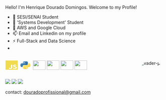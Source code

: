Hello! I'm Henrique Dourado Domingos. Welcome to my Profile!

- 🔭 SESI/SENAI Student
- 🌱 'Systems Development' Student
- 💬 AWS and Google Cloud
- 📫 Email and Linkedin on my profile
- ⚡ Full-Stack and Data Science
- 
<div style="display: inline_block"><br>
  <img align="center" alt="Rafa-Js" height="30" width="40" src="https://raw.githubusercontent.com/devicons/devicon/master/icons/javascript/javascript-plain.svg">
  <img align="center" alt="Rafa-Python" height="30" width="40" src="https://raw.githubusercontent.com/devicons/devicon/master/icons/python/python-original.svg">
  <img align="center" height="30" width="40" src="https://cdn.jsdelivr.net/gh/devicons/devicon/icons/nodejs/nodejs-original.svg" />
  <img align="center" height="30" width="40" src="https://cdn.jsdelivr.net/gh/devicons/devicon/icons/php/php-plain.svg" />
  <img align="center" height="30" width="40" src="https://cdn.jsdelivr.net/gh/devicons/devicon/icons/mysql/mysql-original.svg" />
  <img align="center" height="30" width="40" src="https://cdn.jsdelivr.net/gh/devicons/devicon/icons/rstudio/rstudio-original.svg" />
          
          
          
               
  <img align="right" alt="vader-pic" height="150" style="border-radius:50px;" src="https://images-wixmp-ed30a86b8c4ca887773594c2.wixmp.com/f/aac39ffc-42e8-49fe-a1a1-9706baf7af0d/ddy0zkr-cbded728-b4a7-4aac-925f-bc45bbe92d59.png?token=eyJ0eXAiOiJKV1QiLCJhbGciOiJIUzI1NiJ9.eyJzdWIiOiJ1cm46YXBwOjdlMGQxODg5ODIyNjQzNzNhNWYwZDQxNWVhMGQyNmUwIiwiaXNzIjoidXJuOmFwcDo3ZTBkMTg4OTgyMjY0MzczYTVmMGQ0MTVlYTBkMjZlMCIsIm9iaiI6W1t7InBhdGgiOiJcL2ZcL2FhYzM5ZmZjLTQyZTgtNDlmZS1hMWExLTk3MDZiYWY3YWYwZFwvZGR5MHprci1jYmRlZDcyOC1iNGE3LTRhYWMtOTI1Zi1iYzQ1YmJlOTJkNTkucG5nIn1dXSwiYXVkIjpbInVybjpzZXJ2aWNlOmZpbGUuZG93bmxvYWQiXX0.YNtiskYXDsWsb5NPTi-7ZEHC9xZSwqMXufQgPG3xiUw"> 
</div>
  
  ##
  
  <div> 

  <a href="https://instagram.com/henrique.domingoss" target="_blank"><img src="https://img.shields.io/badge/-Instagram-%23E4405F?style=for-the-badge&logo=instagram&logoColor=white" target="_blank"></a>
 <a href = "mailto:douradoprofissional@gmail.com"><img src="https://img.shields.io/badge/-Gmail-%23333?style=for-the-badge&logo=gmail&logoColor=white" target="_blank"></a>
  <a href="https://www.linkedin.com/in/henrique-dourado-domingos/" target="_blank"><img src="https://img.shields.io/badge/-LinkedIn-%230077B5?style=for-the-badge&logo=linkedin&logoColor=white" target="_blank"></a> 
  
</div>

contact:
douradoprofissional@gmail.com 



